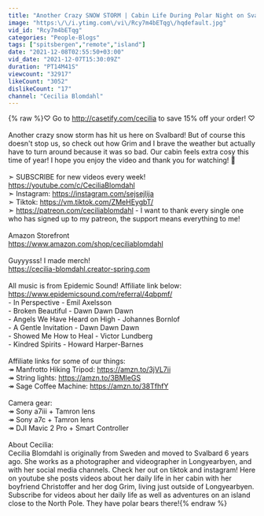 ```yaml
---
title: "Another Crazy SNOW STORM | Cabin Life During Polar Night on Svalbard"
image: "https:\/\/i.ytimg.com\/vi\/Rcy7m4bETqg\/hqdefault.jpg"
vid_id: "Rcy7m4bETqg"
categories: "People-Blogs"
tags: ["spitsbergen","remote","island"]
date: "2021-12-08T02:55:50+03:00"
vid_date: "2021-12-07T15:30:09Z"
duration: "PT14M41S"
viewcount: "32917"
likeCount: "3052"
dislikeCount: "17"
channel: "Cecilia Blomdahl"
---
```

{% raw %}♡ Go to <a rel="nofollow" target="blank" href="http://casetify.com/cecilia">http://casetify.com/cecilia</a> to save 15% off your order! ♡<br /><br />Another crazy snow storm has hit us here on Svalbard! But of course this doesn't stop us, so check out how Grim and I brave the weather but actually have to turn around because it was so bad. Our cabin feels extra cosy this time of year! I hope you enjoy the video and thank you for watching! 🧡<br /><br />➣ SUBSCRIBE for new videos every week! <a rel="nofollow" target="blank" href="https://youtube.com/c/CeciliaBlomdahl">https://youtube.com/c/CeciliaBlomdahl</a><br />➣ Instagram: <a rel="nofollow" target="blank" href="https://instagram.com/sejsejlija">https://instagram.com/sejsejlija</a><br />➣ Tiktok: <a rel="nofollow" target="blank" href="https://vm.tiktok.com/ZMeHEygbT/​​​">https://vm.tiktok.com/ZMeHEygbT/​​​</a><br />➣ <a rel="nofollow" target="blank" href="https://patreon.com/ceciliablomdahl">https://patreon.com/ceciliablomdahl</a> - I want to thank every single one who has signed up to my patreon, the support means everything to me!<br /><br />Amazon Storefront<br /><a rel="nofollow" target="blank" href="https://www.amazon.com/shop/ceciliablomdahl">https://www.amazon.com/shop/ceciliablomdahl</a><br /><br />Guyyysss! I made merch!<br /><a rel="nofollow" target="blank" href="https://cecilia-blomdahl.creator-spring.com">https://cecilia-blomdahl.creator-spring.com</a><br /><br />All music is from Epidemic Sound! Affiliate link below:<br /><a rel="nofollow" target="blank" href="https://www.epidemicsound.com/referral/4qbpmf/">https://www.epidemicsound.com/referral/4qbpmf/</a><br />- In Perspective - Emil Axelsson<br />- Broken Beautiful - Dawn Dawn Dawn<br />- Angels We Have Heard on High - Johannes Bornlof<br />- A Gentle Invitation - Dawn Dawn Dawn<br />- Showed Me How to Heal - Victor Lundberg<br />- Kindred Spirits - Howard Harper-Barnes<br /><br />Affiliate links for some of our things:<br />↠ Manfrotto Hiking Tripod: <a rel="nofollow" target="blank" href="https://amzn.to/3jVL7ii">https://amzn.to/3jVL7ii</a><br />↠ String lights: <a rel="nofollow" target="blank" href="https://amzn.to/3BMIeGS">https://amzn.to/3BMIeGS</a><br />↠ Sage Coffee Machine: <a rel="nofollow" target="blank" href="https://amzn.to/38TfhfY">https://amzn.to/38TfhfY</a><br /><br />Camera gear:  <br />↠ Sony a7iii + Tamron lens <br />↠ Sony a7c + Tamron lens <br />↠ DJI Mavic 2 Pro + Smart Controller<br /><br />About Cecilia:<br />Cecilia Blomdahl is originally from Sweden and moved to Svalbard 6 years ago. She works as a photographer and videographer in Longyearbyen, and with her social media channels. Check her out on tiktok and instagram! Here on youtube she posts videos about her daily life in her cabin with her boyfriend Christoffer and her dog Grim, living just outside of Longyearbyen. Subscribe for videos about her daily life as well as adventures on an island close to the North Pole. They have polar bears there!{% endraw %}
